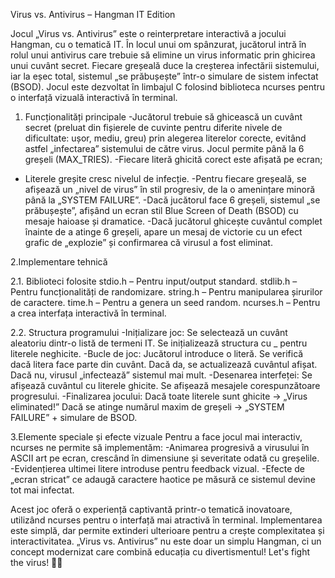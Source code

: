 Virus vs. Antivirus – Hangman IT Edition

Jocul „Virus vs. Antivirus” este o reinterpretare interactivă a jocului Hangman, cu o tematică IT. În locul unui om spânzurat, jucătorul intră în rolul unui antivirus care trebuie să elimine un virus informatic prin ghicirea unui cuvânt secret. Fiecare greșeală duce la creșterea infectării sistemului, iar la eșec total, sistemul „se prăbușește” într-o simulare de sistem infectat (BSOD). Jocul este dezvoltat în limbajul C folosind biblioteca ncurses pentru o interfață vizuală interactivă în terminal.

1.  Funcționalități principale 
-Jucătorul trebuie să ghicească un cuvânt secret (preluat din fișierele de cuvinte pentru diferite nivele de dificultate: ușor, mediu, greu) prin alegerea literelor corecte, evitând astfel „infectarea” sistemului de către virus.
Jocul permite până la 6 greșeli (MAX_TRIES).
-Fiecare literă ghicită corect este afișată pe ecran;
- Literele greșite cresc nivelul de infecție.
-Pentru fiecare greșeală, se afișează un „nivel de virus” în stil progresiv, de la o amenințare minoră până la „SYSTEM FAILURE”.
-Dacă jucătorul face 6 greșeli, sistemul „se prăbușește”, afișând un ecran stil Blue Screen of Death (BSOD) cu mesaje haioase și dramatice.
-Dacă jucătorul ghicește cuvântul complet înainte de a atinge 6 greșeli, apare un mesaj de victorie cu un efect grafic de „explozie” și confirmarea că virusul a fost eliminat.

2.Implementare tehnică

2.1. Biblioteci folosite
stdio.h – Pentru input/output standard.
stdlib.h – Pentru funcționalități de randomizare.
string.h – Pentru manipularea șirurilor de caractere.
time.h – Pentru a genera un seed random.
ncurses.h – Pentru a crea interfața interactivă în terminal.

2.2. Structura programului
-Inițializare joc: Se selectează un cuvânt aleatoriu dintr-o listă de termeni IT. Se inițializează structura cu _ pentru literele neghicite.
-Bucle de joc: Jucătorul introduce o literă. Se verifică dacă litera face parte din cuvânt. Dacă da, se actualizează cuvântul afișat. Dacă nu, virusul „infectează” sistemul mai mult.
-Desenarea interfeței: Se afișează cuvântul cu literele ghicite. Se afișează mesajele corespunzătoare progresului.
-Finalizarea jocului: Dacă toate literele sunt ghicite → „Virus eliminated!” Dacă se atinge numărul maxim de greșeli → „SYSTEM FAILURE” + simulare de BSOD.

3.Elemente speciale și efecte vizuale Pentru a face jocul mai interactiv, ncurses ne permite să implementăm: 
-Animarea progresivă a virusului în ASCII art pe ecran, crescând în dimensiune și severitate odată cu greșelile.
-Evidențierea ultimei litere introduse pentru feedback vizual.
-Efecte de „ecran stricat” ce adaugă caractere haotice pe măsură ce sistemul devine tot mai infectat.

Acest joc oferă o experiență captivantă printr-o tematică inovatoare, utilizând ncurses pentru o interfață mai atractivă în terminal. Implementarea este simplă, dar permite extinderi ulterioare pentru a crește complexitatea și interactivitatea. „Virus vs. Antivirus” nu este doar un simplu Hangman, ci un concept modernizat care combină educația cu divertismentul! Let's fight the virus! 💾🚀
